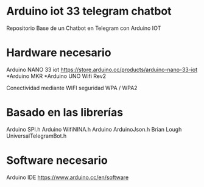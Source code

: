 # Arduino iot 33 telegram chatbot
Repositorio Base de un Chatbot en Telegram con Arduino IOT

# Hardware necesario

Arduino NANO 33 iot https://store.arduino.cc/products/arduino-nano-33-iot
*Arduino MKR
*Arduino UNO Wifi Rev2

Conectividad mediante WIFI seguridad WPA / WPA2

# Basado en las librerías
Arduino SPI.h
Arduino WifiNINA.h
Arduino ArduinoJson.h
Brian Lough UniversalTelegramBot.h


# Software necesario

Arduino IDE https://www.arduino.cc/en/software
